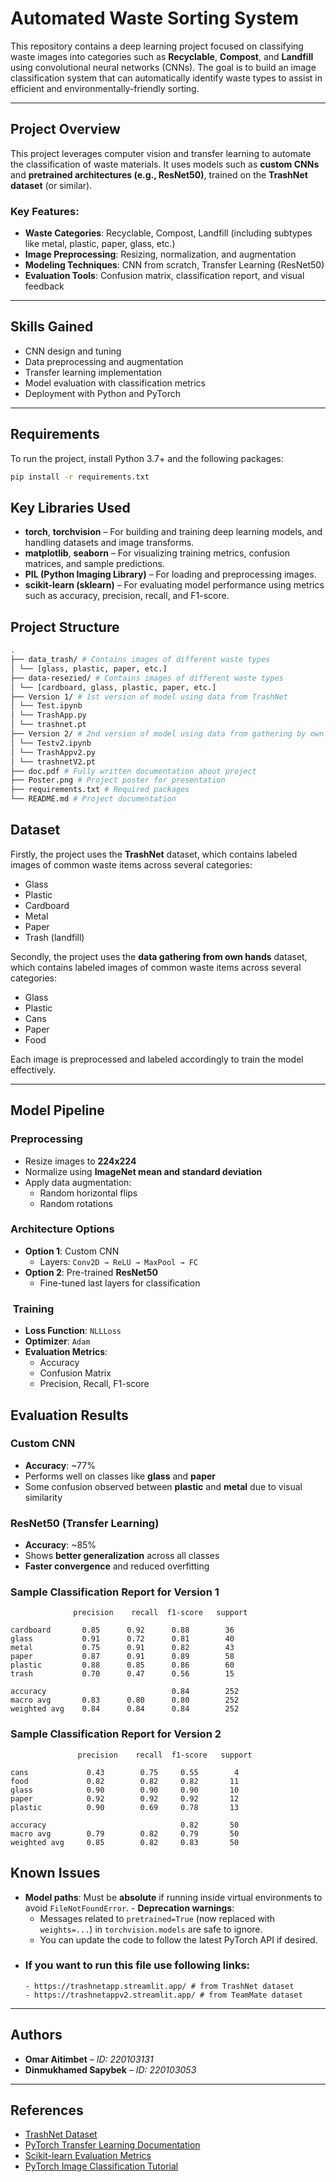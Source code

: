 # Automated Waste Sorting System

This repository contains a deep learning project focused on classifying waste images into categories such as **Recyclable**, **Compost**, and **Landfill** using convolutional neural networks (CNNs). The goal is to build an image classification system that can automatically identify waste types to assist in efficient and environmentally-friendly sorting.

---

## Project Overview

This project leverages computer vision and transfer learning to automate the classification of waste materials. It uses models such as **custom CNNs** and **pretrained architectures (e.g., ResNet50)**, trained on the **TrashNet dataset** (or similar).

### Key Features:
- **Waste Categories**: Recyclable, Compost, Landfill (including subtypes like metal, plastic, paper, glass, etc.)
- **Image Preprocessing**: Resizing, normalization, and augmentation
- **Modeling Techniques**: CNN from scratch, Transfer Learning (ResNet50)
- **Evaluation Tools**: Confusion matrix, classification report, and visual feedback

---

## Skills Gained

- CNN design and tuning
- Data preprocessing and augmentation
- Transfer learning implementation
- Model evaluation with classification metrics
- Deployment with Python and PyTorch

---

## Requirements

To run the project, install Python 3.7+ and the following packages:

```bash
pip install -r requirements.txt
```

## Key Libraries Used

- **torch**, **torchvision** – For building and training deep learning models, and handling datasets and image transforms.
- **matplotlib**, **seaborn** – For visualizing training metrics, confusion matrices, and sample predictions.
- **PIL (Python Imaging Library)** – For loading and preprocessing images.
- **scikit-learn (sklearn)** – For evaluating model performance using metrics such as accuracy, precision, recall, and F1-score.

## Project Structure
```bash
.
├── data_trash/ # Contains images of different waste types
│ └── [glass, plastic, paper, etc.]
├── data-resezied/ # Contains images of different waste types
│ └── [cardboard, glass, plastic, paper, etc.]
├── Version 1/ # 1st version of model using data from TrashNet
│ └── Test.ipynb 
│ └── TrashApp.py
│ └── trashnet.pt
├── Version 2/ # 2nd version of model using data from gathering by own hands
│ └── Testv2.ipynb
│ └── TrashAppv2.py
│ └── trashnetV2.pt
├── doc.pdf # Fully written documentation about project
├── Poster.png # Project poster for presentation
├── requirements.txt # Required packages
└── README.md # Project documentation
```
## Dataset

Firstly, the project uses the **TrashNet** dataset, which contains labeled images of common waste items across several categories:

- Glass  
- Plastic  
- Cardboard  
- Metal  
- Paper  
- Trash (landfill)  

Secondly, the project uses the **data gathering from own hands** dataset, which contains labeled images of common waste items across several categories:
- Glass  
- Plastic  
- Cans 
- Paper  
- Food

Each image is preprocessed and labeled accordingly to train the model effectively.

---

## Model Pipeline

### Preprocessing
- Resize images to **224x224**
- Normalize using **ImageNet mean and standard deviation**
- Apply data augmentation:
  - Random horizontal flips
  - Random rotations

### Architecture Options
- **Option 1**: Custom CNN  
  - Layers: `Conv2D → ReLU → MaxPool → FC`
- **Option 2**: Pre-trained **ResNet50**  
  - Fine-tuned last layers for classification

### ️ Training
- **Loss Function**: `NLLLoss`
- **Optimizer**: `Adam`
- **Evaluation Metrics**:
  - Accuracy
  - Confusion Matrix
  - Precision, Recall, F1-score

## Evaluation Results

### Custom CNN
- **Accuracy**: ~77%
- Performs well on classes like **glass** and **paper**
- Some confusion observed between **plastic** and **metal** due to visual similarity

### ResNet50 (Transfer Learning)
- **Accuracy**: ~85%
- Shows **better generalization** across all classes
- **Faster convergence** and reduced overfitting

### Sample Classification Report for Version 1


                  precision    recall  f1-score   support

    cardboard       0.85      0.92      0.88        36
    glass           0.91      0.72      0.81        40
    metal           0.75      0.91      0.82        43
    paper           0.87      0.91      0.89        58
    plastic         0.88      0.85      0.86        60
    trash           0.70      0.47      0.56        15

    accuracy                            0.84        252
    macro avg       0.83      0.80      0.80        252
    weighted avg    0.84      0.84      0.84        252


### Sample Classification Report for Version 2


                   precision    recall  f1-score   support

    cans             0.43        0.75     0.55        4
    food             0.82        0.82     0.82       11
    glass            0.90        0.90     0.90       10
    paper            0.92        0.92     0.92       12
    plastic          0.90        0.69     0.78       13

    accuracy                              0.82       50
    macro avg        0.79        0.82     0.79       50
    weighted avg     0.85        0.82     0.83       50


## Known Issues

- **Model paths**: Must be **absolute** if running inside virtual environments to avoid `FileNotFoundError`.
-️ **Deprecation warnings**: 
  - Messages related to `pretrained=True` (now replaced with `weights=...`) in `torchvision.models` are safe to ignore.
  - You can update the code to follow the latest PyTorch API if desired.
- ### If you want to run this file use following links:
      - https://trashnetapp.streamlit.app/ # from TrashNet dataset
      - https://trashnetappv2.streamlit.app/ # from TeamMate dataset
---

## Authors

- **Omar Aitimbet** – *ID: 220103131*
- **Dinmukhamed Sapybek** – *ID: 220103053*

---

## References

- [TrashNet Dataset](https://github.com/garythung/trashnet)
- [PyTorch Transfer Learning Documentation](https://pytorch.org/tutorials/beginner/transfer_learning_tutorial.html)
- [Scikit-learn Evaluation Metrics](https://scikit-learn.org/stable/modules/model_evaluation.html)
- [PyTorch Image Classification Tutorial](https://pytorch.org/tutorials/beginner/blitz/cifar10_tutorial.html)
